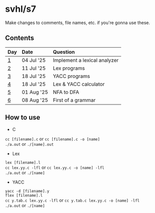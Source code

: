 # svhl/s7

Make changes to comments, file names, etc. if you're gonna use these.

## Contents

| Day                                                       | Date      | Question                              |
| :-                                                        | :-        | :-                                    |
| [1](https://github.com/svhl/s7/tree/main/day-01)          | 04 Jul '25| Implement a lexical analyzer          |
| [2](https://github.com/svhl/s7/tree/main/day-02)          | 11 Jul '25| Lex programs                          |
| [3](https://github.com/svhl/s7/tree/main/day-03)          | 18 Jul '25| YACC programs                         |
| [4](https://github.com/svhl/s7/tree/main/day-04)          | 18 Jul '25| Lex & YACC calculator                 |
| [5](https://github.com/svhl/s7/tree/main/day-05)          | 01 Aug '25| NFA to DFA                            |
| [6](https://github.com/svhl/s7/tree/main/day-06)          | 08 Aug '25| First of a grammar                    |

## How to use

- C

`cc [filename].c` or `cc [filename].c -o [name]`\
`./a.out` or `./[name].out`

- Lex

`lex [filename].l`\
`cc lex.yy.c -lfl` or `cc lex.yy.c -o [name] -lfl`\
`./a.out` or `./[name]`

- YACC

`yacc -d [filename].y`\
`flex [filename].l`\
`cc y.tab.c lex.yy.c -lfl` or `cc y.tab.c lex.yy.c -o [name] -lfl`\
`./a.out` or `./[name]`
